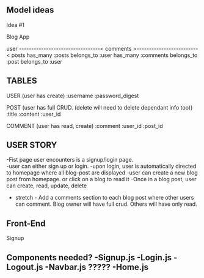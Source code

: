 ## Model ideas

Idea #1

Blog App

user ---------------------------------< comments >-------------------------< posts 
has_many :posts                          belongs_to :user                     has_many :comments
                                         belongs_to :post                     belongs_to :user

## TABLES
USER (user has create)
    :username
    :password_digest

POST (user has full CRUD. (delete will need to delete dependant info too))
    :title
    :content
    :user_id

COMMENT (user has read, create)
    :comment
    :user_id
    :post_id

## USER STORY
-Fist page user encounters is a signup/login page.  
-user can either sign up or login.
-upon login, user is automatically directed to homepage where all blog-post are displayed
-user can create a new blog post from homepage. or click on a blog to read it
-Once in a blog post, user can create, read, update, delete

- stretch - Add a comments section to each blog post where other users can comment. Blog owner will have full crud.  Others will have only read.


## Front-End

Signup


Components needed?
-Signup.js
-Login.js
-Logout.js
-Navbar.js ?????
-Home.js
-